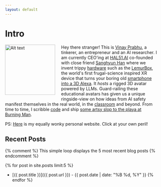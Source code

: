```yaml
---
layout: default
---
```



# Intro

<img title="" src="{{ '/assets/images/folder/image.jpg' | relative_url }}" alt="Alt text" style="float: left; margin-right: 20px; margin-bottom: 10px;" width="165">

Hey there stranger\!  This is [Vinay Prabhu](https://scholar.google.com/citations?user=5Lck_J0AAAAJ&hl=en), a tinkerer, an entrepreneur and an AI researcher. I am currently CEO'ing at [HAL51.AI](https://hal51.ai/) co-founded with close friend [Sanghyun Han](https://www.linkedin.com/in/jjangsangy/) where we invent trippy [hardware](https://hal51.ai/) such as the [LemurBox](https://www.youtube.com/watch?v=caEJpOOrN1k&ab_channel=HAL51), the world's first frugal-science inspired XR device that turns your boring old [smartphone into a 3D Alexa](https://www.amazon.com/dp/B0DPV2PYBP). It *hosts* a rigged 3D avatar powered by LLMs. Guard-railing these educational avatars has given us a unique ringside-view on how ideas from AI safety manifest themselves in the real world, in the [classroom](https://www.youtube.com/watch?v=J-ihwfPD3YA) and beyond.
From time to time, I scribble [code](https://github.com/vinayprabhu) and ship [some artsy slop to the playa at Burning Man](https://youtu.be/sMcYkzWC2rI?feature=shared).  
 
 PS: [Here](https://www.vinayprabhu.com/) is my equally wonky personal website. Click at your own peril!

## Recent Posts

{% comment %}
This simple loop displays the 5 most recent blog posts
{% endcomment %}

{% for post in site.posts limit:5 %}
* [{{ post.title }}]({{ post.url }}) - {{ post.date | date: "%B %d, %Y" }}
{% endfor %}

